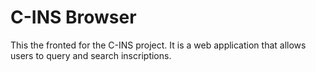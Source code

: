 # C-INS Browser

This the fronted for the C-INS project. It is a web application that allows users to query and search inscriptions.
